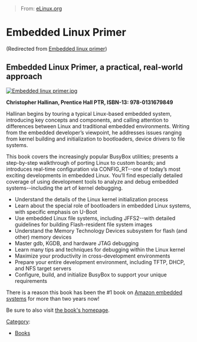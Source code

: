 > From: [eLinux.org](http://eLinux.org/Embedded_linux_primer "http://eLinux.org/Embedded_linux_primer")


# Embedded Linux Primer


(Redirected from [Embedded linux
primer](http://eLinux.org/index.php?title=Embedded_linux_primer&redirect=no "Embedded linux primer"))


## Embedded Linux Primer, a practical, real-world approach

[![Embedded linux
primer.jpg](http://eLinux.org/images/thumb/0/05/Embedded_linux_primer.jpg/150px-Embedded_linux_primer.jpg)](http://eLinux.org/File:Embedded_linux_primer.jpg)

[](http://eLinux.org/File:Embedded_linux_primer.jpg "Enlarge")

**Christopher Hallinan, Prentice Hall PTR, ISBN-13: 978-0131679849**

Hallinan begins by touring a typical Linux-based embedded system,
introducing key concepts and components, and calling attention to
differences between Linux and traditional embedded environments. Writing
from the embedded developer’s viewpoint, he addresses issues ranging
from kernel building and initialization to bootloaders, device drivers
to file systems.

This book covers the increasingly popular BusyBox utilities; presents a
step-by-step walkthrough of porting Linux to custom boards; and
introduces real-time configuration via CONFIG\_RT--one of today’s most
exciting developments in embedded Linux. You’ll find especially detailed
coverage of using development tools to analyze and debug embedded
systems--including the art of kernel debugging.

-   Understand the details of the Linux kernel initialization process
-   Learn about the special role of bootloaders in embedded Linux
    systems, with specific emphasis on U-Boot
-   Use embedded Linux file systems, including JFFS2--with detailed
    guidelines for building Flash-resident file system images
-   Understand the Memory Technology Devices subsystem for flash (and
    other) memory devices
-   Master gdb, KGDB, and hardware JTAG debugging
-   Learn many tips and techniques for debugging within the Linux kernel
-   Maximize your productivity in cross-development environments
-   Prepare your entire development environment, including TFTP, DHCP,
    and NFS target servers
-   Configure, build, and initialize BusyBox to support your unique
    requirements

There is a reason this book has been the \#1 book on [Amazon embedded
systems](http://www.amazon.com/gp/bestsellers/books/3730) for more than
two years now!

Be sure to also visit [the book's
homepage](http://www.embeddedlinuxprimer.com/).


[Category](http://eLinux.org/Special:Categories "Special:Categories"):

-   [Books](http://eLinux.org/Category:Books "Category:Books")

